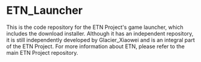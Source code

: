 # ETN_Launcher
This is the code repository for the ETN Project's game launcher, which includes the download installer. Although it has an independent repository, it is still independently developed by Glacier_Xiaowei and is an integral part of the ETN Project. For more information about ETN, please refer to the main ETN Project repository.
